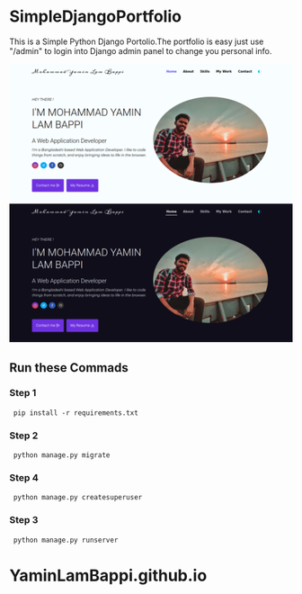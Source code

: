# SimpleDjangoPortfolio

This is a Simple Python Django Portolio.The portfolio is easy  just use "/admin"  to login into Django admin panel to change you personal info.

![GitHub](https://github.com/YaminLamBappi/MyPortfolio/blob/main/static/images/pic1.png)
![GitHub](https://github.com/YaminLamBappi/MyPortfolio/blob/main/static/images/pic2.png)


## Run these Commads
### Step 1
     pip install -r requirements.txt
### Step 2
     python manage.py migrate
     
### Step 4
     python manage.py createsuperuser
        
### Step 3
     python manage.py runserver

  













# YaminLamBappi.github.io
